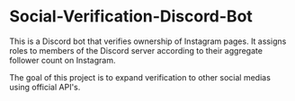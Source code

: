 # Social-Verification-Discord-Bot

This is a Discord bot that verifies ownership of Instagram pages. It assigns roles to members of the Discord server according to their aggregate follower count on Instagram.

The goal of this project is to expand verification to other social medias using official API's.
